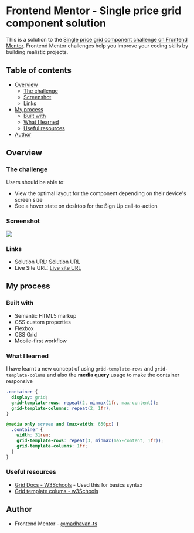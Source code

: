 # Frontend Mentor - Single price grid component solution

This is a solution to the [Single price grid component challenge on Frontend Mentor](https://www.frontendmentor.io/challenges/single-price-grid-component-5ce41129d0ff452fec5abbbc). Frontend Mentor challenges help you improve your coding skills by building realistic projects.

## Table of contents

- [Overview](#overview)
  - [The challenge](#the-challenge)
  - [Screenshot](#screenshot)
  - [Links](#links)
- [My process](#my-process)
  - [Built with](#built-with)
  - [What I learned](#what-i-learned)
  - [Useful resources](#useful-resources)
- [Author](#author)

## Overview

### The challenge

Users should be able to:

- View the optimal layout for the component depending on their device's screen size
- See a hover state on desktop for the Sign Up call-to-action

### Screenshot

![](./screenshot.jpg)

### Links

- Solution URL: [Solution URL](https://www.frontendmentor.io/solutions/responsive-single-grid-price-component-using-grid-sldT3ekVRk)
- Live Site URL: [Live site URL](https://fancy-dasik-0d72aa.netlify.app/single%20price%20grid%20component/)

## My process

### Built with

- Semantic HTML5 markup
- CSS custom properties
- Flexbox
- CSS Grid
- Mobile-first workflow

### What I learned

I have learnt a new concept of using `grid-template-rows` and `grid-template-colums` and also the **media query** usage to make the container responsive

```css
.container {
  display: grid;
  grid-template-rows: repeat(2, minmax(1fr, max-content));
  grid-template-columns: repeat(2, 1fr);
}

@media only screen and (max-width: 650px) {
  .container {
    width: 31rem;
    grid-template-rows: repeat(3, minmax(max-content, 1fr));
    grid-template-columns: 1fr;
  }
}
```

### Useful resources

- [Grid Docs - W3Schools](https://www.w3schools.com/css/css_grid.asp) - Used this for basics syntax
- [Grid template colums - w3Schools](https://www.w3schools.com/css/css_grid_container.asp)

## Author

- Frontend Mentor - [@madhavan-ts](https://www.frontendmentor.io/profile/madhavan-ts)

